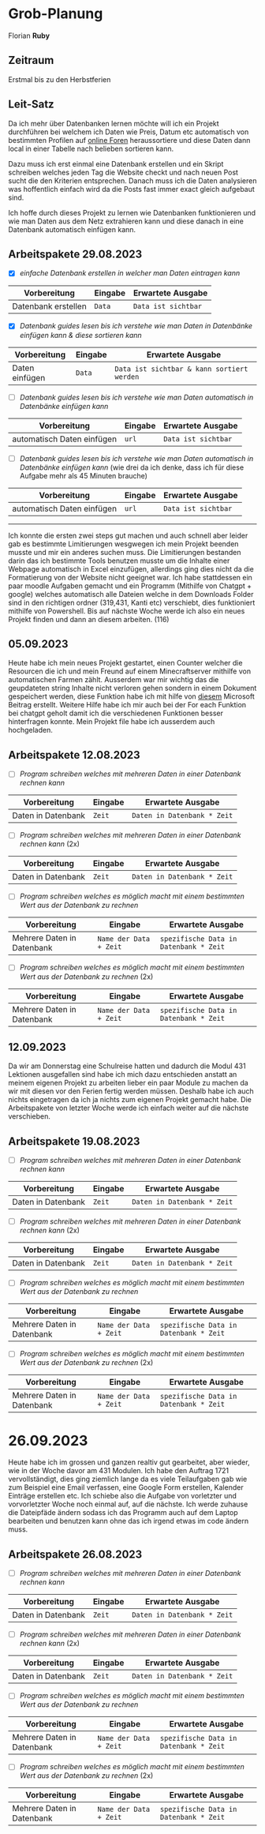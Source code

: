 # Grob-Planung

Florian **Ruby**

## Zeitraum
Erstmal bis zu den Herbstferien

## Leit-Satz

Da ich mehr über Datenbanken lernen möchte will ich ein Projekt durchführen bei welchem ich Daten wie Preis, Datum etc automatisch von bestimmten Profilen auf [online Foren](https://geekhack.org/index.php?PHPSESSID=atbi1mq7412ek9ie3nqq2s2mntme4fki) heraussortiere und diese Daten dann local in einer Tabelle nach belieben sortieren kann.

Dazu muss ich erst einmal eine Datenbank erstellen und ein Skript schreiben welches jeden Tag die Website checkt und nach neuen Post sucht die den Kriterien entsprechen. Danach muss ich die Daten analysieren was hoffentlich einfach wird da die Posts fast immer exact gleich aufgebaut sind.

Ich hoffe durch dieses Projekt zu lernen wie Datenbanken funktionieren und wie man Daten aus dem Netz extrahieren kann und diese danach in eine Datenbank automatisch einfügen kann.

## Arbeitspakete 29.08.2023

- [X] *einfache Datenbank erstellen in welcher man Daten eintragen kann*
      
| Vorbereitung             | Eingabe | Erwartete Ausgabe |
| ------------------------ | ------- | ----------------- |
| Datenbank erstellen | `Data` | `Data ist sichtbar`      |

- [X] *Datenbank guides lesen bis ich verstehe wie man Daten in Datenbänke einfügen kann & diese sortieren kann* 

| Vorbereitung             | Eingabe | Erwartete Ausgabe |
| ------------------------ | ------- | ----------------- |
| Daten einfügen | `Data` | `Data ist sichtbar & kann sortiert werden`      |

- [ ] *Datenbank guides lesen bis ich verstehe wie man Daten automatisch in Datenbänke einfügen kann*

| Vorbereitung             | Eingabe | Erwartete Ausgabe |
| ------------------------ | ------- | ----------------- |
| automatisch Daten einfügen | `url` | `Data ist sichtbar`      |

- [ ] *Datenbank guides lesen bis ich verstehe wie man Daten automatisch in Datenbänke einfügen kann* 
(wie drei da ich denke, dass ich für diese Aufgabe mehr als 45 Minuten brauche)

| Vorbereitung             | Eingabe | Erwartete Ausgabe |
| ------------------------ | ------- | ----------------- |
| automatisch Daten einfügen | `url` | `Data ist sichtbar`      |
-----------------------------------------------

Ich konnte die ersten zwei steps gut machen und auch schnell aber leider gab es bestimmte Limitierungen wesgwegen ich mein Projekt beenden musste und mir ein anderes suchen muss. Die Limitierungen bestanden darin das ich bestimmte Tools benutzen musste um die Inhalte einer Webpage automatisch in Excel einzufügen, allerdings ging dies nicht da die Formatierung von der Website nicht geeignet war. Ich habe stattdessen ein paar moodle Aufgaben gemacht und ein Programm (Mithilfe von Chatgpt + google) welches automatisch alle Dateien welche in dem Downloads Folder sind in den richtigen ordner (319,431, Kanti etc) verschiebt, dies funktioniert mithilfe von Powershell. Bis auf nächste Woche werde ich also ein neues Projekt finden und dann an diesem arbeiten. (116)



## 05.09.2023

Heute habe ich mein neues Projekt gestartet, einen Counter welcher die Resourcen die ich und mein Freund auf einem Minecraftserver mithilfe von automatischen Farmen zählt. Ausserdem war mir wichtig das die geupdateten string Inhalte nicht verloren gehen sondern in einem Dokument gespeichert werden, diese Funktion habe ich mit hilfe von [diesem](https://learn.microsoft.com/en-us/troubleshoot/developer/visualstudio/csharp/language-compilers/read-write-text-file) Microsoft Beitrag erstellt. Weitere Hilfe habe ich mir auch bei der For each Funktion bei chatgpt geholt damit ich die verschiedenen Funktionen besser hinterfragen konnte. Mein Projekt file habe ich ausserdem auch hochgeladen.

## Arbeitspakete 12.08.2023
- [ ] *Program schreiben welches mit mehreren Daten in einer Datenbank rechnen kann*

| Vorbereitung             | Eingabe | Erwartete Ausgabe |
| ------------------------ | ------- | ----------------- |
| Daten in Datenbank | `Zeit` | `Daten in Datenbank * Zeit`      |

- [ ] *Program schreiben welches mit mehreren Daten in einer Datenbank rechnen kann* (2x)

| Vorbereitung             | Eingabe | Erwartete Ausgabe |
| ------------------------ | ------- | ----------------- |
| Daten in Datenbank | `Zeit` | `Daten in Datenbank * Zeit`      |

- [ ] *Program schreiben welches es möglich macht mit einem bestimmten Wert aus der Datenbank zu rechnen*

| Vorbereitung             | Eingabe | Erwartete Ausgabe |
| ------------------------ | ------- | ----------------- |
| Mehrere Daten in Datenbank | `Name der Data + Zeit` | `spezifische Data in Datenbank * Zeit`      |

- [ ] *Program schreiben welches es möglich macht mit einem bestimmten Wert aus der Datenbank zu rechnen* (2x)

| Vorbereitung             | Eingabe | Erwartete Ausgabe |
| ------------------------ | ------- | ----------------- |
| Mehrere Daten in Datenbank | `Name der Data + Zeit` | `spezifische Data in Datenbank * Zeit`      |

## 12.09.2023
Da wir am Donnerstag eine Schulreise hatten und dadurch die Modul 431 Lektionen ausgefallen sind habe ich mich dazu entschieden anstatt an meinem eigenen Projekt zu arbeiten lieber ein paar Module zu machen da wir mit diesen vor den Ferien fertig werden müssen. Deshalb habe ich auch nichts eingetragen da ich ja nichts zum eigenen Projekt gemacht habe. Die Arbeitspakete von letzter Woche werde ich einfach weiter auf die nächste verschieben.


## Arbeitspakete 19.08.2023
- [ ] *Program schreiben welches mit mehreren Daten in einer Datenbank rechnen kann*

| Vorbereitung             | Eingabe | Erwartete Ausgabe |
| ------------------------ | ------- | ----------------- |
| Daten in Datenbank | `Zeit` | `Daten in Datenbank * Zeit`      |

- [ ] *Program schreiben welches mit mehreren Daten in einer Datenbank rechnen kann* (2x)

| Vorbereitung             | Eingabe | Erwartete Ausgabe |
| ------------------------ | ------- | ----------------- |
| Daten in Datenbank | `Zeit` | `Daten in Datenbank * Zeit`      |

- [ ] *Program schreiben welches es möglich macht mit einem bestimmten Wert aus der Datenbank zu rechnen*

| Vorbereitung             | Eingabe | Erwartete Ausgabe |
| ------------------------ | ------- | ----------------- |
| Mehrere Daten in Datenbank | `Name der Data + Zeit` | `spezifische Data in Datenbank * Zeit`      |



- [ ] *Program schreiben welches es möglich macht mit einem bestimmten Wert aus der Datenbank zu rechnen* (2x)

| Vorbereitung             | Eingabe | Erwartete Ausgabe |
| ------------------------ | ------- | ----------------- |
| Mehrere Daten in Datenbank | `Name der Data + Zeit` | `spezifische Data in Datenbank * Zeit`      |

# 26.09.2023

Heute habe ich im grossen und ganzen realtiv gut gearbeitet, aber wieder, wie in der Woche davor am 431 Modulen. 
Ich habe den Auftrag 1721 vervollständigt, dies ging ziemlich lange da es viele Teilaufgaben gab wie zum Beispiel eine Email verfassen, eine Google Form erstellen, Kalender Einträge erstellen etc. 
Ich schiebe also die Aufgabe von vorletzter und vorvorletzter Woche noch einmal auf, auf die nächste. Ich werde zuhause die Dateipfäde ändern sodass ich das Programm auch auf dem Laptop bearbeiten und benutzen kann ohne das ich irgend etwas im code ändern muss.

## Arbeitspakete 26.08.2023
- [ ] *Program schreiben welches mit mehreren Daten in einer Datenbank rechnen kann*

| Vorbereitung             | Eingabe | Erwartete Ausgabe |
| ------------------------ | ------- | ----------------- |
| Daten in Datenbank | `Zeit` | `Daten in Datenbank * Zeit`      |

- [ ] *Program schreiben welches mit mehreren Daten in einer Datenbank rechnen kann* (2x)

| Vorbereitung             | Eingabe | Erwartete Ausgabe |
| ------------------------ | ------- | ----------------- |
| Daten in Datenbank | `Zeit` | `Daten in Datenbank * Zeit`      |

- [ ] *Program schreiben welches es möglich macht mit einem bestimmten Wert aus der Datenbank zu rechnen*

| Vorbereitung             | Eingabe | Erwartete Ausgabe |
| ------------------------ | ------- | ----------------- |
| Mehrere Daten in Datenbank | `Name der Data + Zeit` | `spezifische Data in Datenbank * Zeit`      |



- [ ] *Program schreiben welches es möglich macht mit einem bestimmten Wert aus der Datenbank zu rechnen* (2x)

| Vorbereitung             | Eingabe | Erwartete Ausgabe |
| ------------------------ | ------- | ----------------- |
| Mehrere Daten in Datenbank | `Name der Data + Zeit` | `spezifische Data in Datenbank * Zeit`      |
